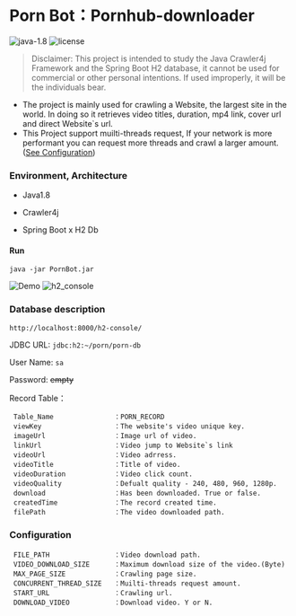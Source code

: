 # Porn Bot：Pornhub-downloader


![java-1.8](https://img.shields.io/badge/java-1.8-green.svg)
![license](https://img.shields.io/badge/license-MIT-blue.svg)
<!-- 
[中文文檔](https://github.com/tim232385/PornBot/blob/master/README_ZH.md) -->

> Disclaimer: This project is intended to study the Java Crawler4j Framework and the Spring Boot H2 database, it cannot be used for commercial or other personal intentions. If used improperly, it will be the individuals bear.

* The project is mainly used for crawling a Website, the largest site in the world. In doing so it retrieves video titles, duration, mp4 link, cover url and direct Website`s url.
* This Project support muilti-threads request, If  your network is more performant you can request more threads and crawl a larger amount.([See Configuration](#Configuration))

### Environment, Architecture
- Java1.8

- Crawler4j

- Spring Boot x H2 Db

#### Run
``java -jar PornBot.jar``

![Demo](https://raw.githubusercontent.com/tim232385/PornBot/master/image/demo1.gif)
![h2_console](https://raw.githubusercontent.com/tim232385/PornBot/master/image/h2_console.gif)
### Database description
``http://localhost:8000/h2-console/``

JDBC URL: ``jdbc:h2:~/porn/porn-db``  

User Name: ``sa``  

Password: ~~empty~~  
    
Record Table：
```
 Table_Name               ：PORN_RECORD
 viewKey                  ：The website's video unique key.
 imageUrl                 ：Image url of video.
 linkUrl                  ：Video jump to Website`s link
 videoUrl                 ：Video adrress.
 videoTitle               ：Title of video.
 videoDuration            ：Video click count.
 videoQuality             ：Defualt quality - 240, 480, 960, 1280p.
 download                 ：Has been downloaded. True or false.
 createdTime              ：The record created time.
 filePath                 ：The video downloaded path.
```


### Configuration
<!-- | Key | Description | Default | 
|--------------|:-----:|-----:|
| | Video storage location | D:/video |
|  |  | 104857600 |
|  | Page limit | 10000 |
|  | Concurrent Thread | 10 |
|  | StartURL | `https://www.pornhub.com/` |
|  | download | Y | -->

```
 FILE_PATH                ：Video download path.
 VIDEO_DOWNLOAD_SIZE      ：Maximum download size of the video.(Byte)
 MAX_PAGE_SIZE            ：Crawling page size.
 CONCURRENT_THREAD_SIZE   ：Muilti-threads request amount.
 START_URL                ：Crawling url.
 DOWNLOAD_VIDEO           ：Download video. Y or N.
```
